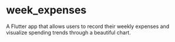 # week_expenses
A Flutter app that allows users to record their weekly expenses and visualize spending trends through a beautiful chart.
